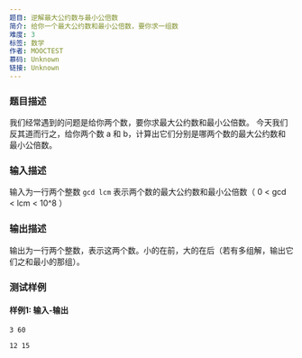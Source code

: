 ```yaml
---
题目: 逆解最大公约数与最小公倍数
简介: 给你一个最大公约数和最小公倍数，要你求一组数
难度: 3
标签: 数学
作者: MOOCTEST
慕码: Unknown
链接: Unknown
---
```


### 题目描述

我们经常遇到的问题是给你两个数，要你求最大公约数和最小公倍数。
今天我们反其道而行之，给你两个数 a 和 b，计算出它们分别是哪两个数的最大公约数和最小公倍数。

### 输入描述

输入为一行两个整数 `gcd lcm` 表示两个数的最大公约数和最小公倍数（ 0 < gcd < lcm < 10^8 ）

### 输出描述

输出为一行两个整数，表示这两个数。小的在前，大的在后（若有多组解，输出它们之和最小的那组）。

### 测试样例

#### 样例1: 输入-输出

```
3 60
```

```
12 15
```

